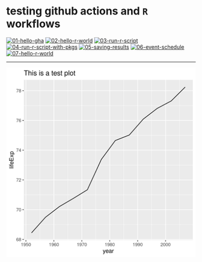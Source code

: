 # testing github actions and `R` workflows
[![01-hello-gha](https://github.com/bradfordjohnson/auto-workflow-testing/actions/workflows/01-hello-gha.yml/badge.svg)](https://github.com/bradfordjohnson/auto-workflow-testing/actions/workflows/01-hello-gha.yml)
[![02-hello-r-world](https://github.com/bradfordjohnson/auto-workflow-testing/actions/workflows/02-hello-r-world.yml/badge.svg)](https://github.com/bradfordjohnson/auto-workflow-testing/actions/workflows/02-hello-r-world.yml)
[![03-run-r-script](https://github.com/bradfordjohnson/auto-workflow-testing/actions/workflows/03-run-r-script.yml/badge.svg)](https://github.com/bradfordjohnson/auto-workflow-testing/actions/workflows/03-run-r-script.yml)
[![04-run-r-script-with-pkgs](https://github.com/bradfordjohnson/auto-workflow-testing/actions/workflows/04-run-r-script-with-pkgs.yml/badge.svg)](https://github.com/bradfordjohnson/auto-workflow-testing/actions/workflows/04-run-r-script-with-pkgs.yml)
[![05-saving-results](https://github.com/bradfordjohnson/auto-workflow-testing/actions/workflows/05-saving-results.yml/badge.svg)](https://github.com/bradfordjohnson/auto-workflow-testing/actions/workflows/05-saving-results.yml)
[![06-event-schedule](https://github.com/bradfordjohnson/auto-workflow-testing/actions/workflows/06-schedule.yml/badge.svg)](https://github.com/bradfordjohnson/auto-workflow-testing/actions/workflows/06-schedule.yml)
[![07-hello-r-world](https://github.com/bradfordjohnson/auto-workflow-testing/actions/workflows/daily-greeting.yml/badge.svg)](https://github.com/bradfordjohnson/auto-workflow-testing/actions/workflows/daily-greeting.yml)

---

![](plot.png)
